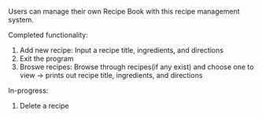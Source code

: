 Users can manage their own Recipe Book with this recipe management system.

Completed functionality:

1. Add new recipe: Input a recipe title, ingredients, and directions
2. Exit the program
3. Broswe recipes: Browse through recipes(if any exist) and choose one to view -> prints out recipe title, ingredients, and directions

In-progress:

1. Delete a recipe

